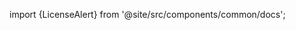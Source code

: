 import {LicenseAlert} from '@site/src/components/common/docs';

<LicenseAlert product="graphql-accounts" to="https://thedevoyage.gumroad.com/l/graphql-accounts" />
